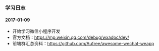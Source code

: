 ### 学习日志
#### 2017-01-09
* 开始学习微信小程序开发
* 官方文档：https://mp.weixin.qq.com/debug/wxadoc/dev/
* 前端群汇总资料：https://github.com/Aufree/awesome-wechat-weapp
